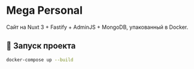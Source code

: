 # Mega Personal

Сайт на Nuxt 3 + Fastify + AdminJS + MongoDB, упакованный в Docker.

## 🚀 Запуск проекта
```bash
docker-compose up --build
```